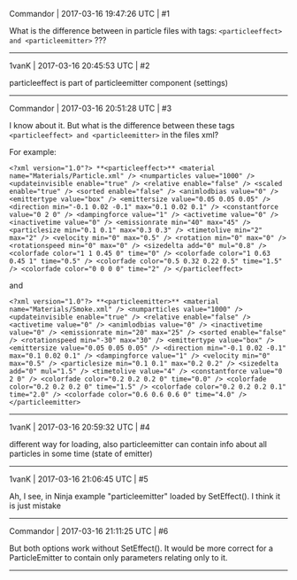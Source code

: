 Commandor | 2017-03-16 19:47:26 UTC | #1

What is the difference between in particle files with tags:
`<particleeffect> and <particleemitter>` ???

-------------------------

1vanK | 2017-03-16 20:45:53 UTC | #2

particleeffect is part of particleemitter component (settings)

-------------------------

Commandor | 2017-03-16 20:51:28 UTC | #3

I know about it. But what is the difference between these tags `<particleeffect> and <particleemitter>` in the files xml?

For example:

`<?xml version="1.0"?>
**<particleeffect>**
    <material name="Materials/Particle.xml" />
    <numparticles value="1000" />
    <updateinvisible enable="true" />
    <relative enable="false" />
    <scaled enable="true" />
    <sorted enable="false" />
    <animlodbias value="0" />
    <emittertype value="box" />
    <emittersize value="0.05 0.05 0.05" />
    <direction min="-0.1 0.02 -0.1" max="0.1 0.02 0.1" />
    <constantforce value="0 2 0" />
    <dampingforce value="1" />
    <activetime value="0" />
    <inactivetime value="0" />
    <emissionrate min="40" max="45" />
    <particlesize min="0.1 0.1" max="0.3 0.3" />
    <timetolive min="2" max="2" />
    <velocity min="0" max="0.5" />
    <rotation min="0" max="0" />
    <rotationspeed min="0" max="0" />
    <sizedelta add="0" mul="0.8" />
    <colorfade color="1 1 0.45 0" time="0" />
    <colorfade color="1 0.63 0.45 1" time="0.5" />
    <colorfade color="0.5 0.32 0.22 0.5" time="1.5" />
    <colorfade color="0 0 0 0" time="2" />
</particleeffect>`

and

`<?xml version="1.0"?>
**<particleemitter>**
    <material name="Materials/Smoke.xml" />
    <numparticles value="1000" />
    <updateinvisible enable="true" />
    <relative enable="false" />
    <activetime value="0" />
    <animlodbias value="0" />
    <inactivetime value="0" />
    <emissionrate min="20" max="25" />
    <sorted enable="false" />
    <rotationspeed min="-30" max="30" />
    <emittertype value="box" />
    <emittersize value="0.05 0.05 0.05" />
    <direction min="-0.1 0.02 -0.1" max="0.1 0.02 0.1" />
    <dampingforce value="1" />
    <velocity min="0" max="0.5" />
    <particlesize min="0.1 0.1" max="0.2 0.2" />
    <sizedelta add="0" mul="1.5" />
    <timetolive value="4" />
    <constantforce value="0 2 0" />
    <colorfade color="0.2 0.2 0.2 0" time="0.0" />
    <colorfade color="0.2 0.2 0.2 0" time="1.5" />
    <colorfade color="0.2 0.2 0.2 0.1" time="2.0" />
    <colorfade color="0.6 0.6 0.6 0" time="4.0" />
</particleemitter>`

-------------------------

1vanK | 2017-03-16 20:59:32 UTC | #4

different way for loading, also particleemitter can contain info about all particles in some time (state of emitter)

-------------------------

1vanK | 2017-03-16 21:06:45 UTC | #5

Ah, I see, in Ninja example "particleemitter" loaded by SetEffect(). I think it is just mistake

-------------------------

Commandor | 2017-03-16 21:11:25 UTC | #6

But both options work without SetEffect().
It would be more correct for a ParticleEmitter to contain only parameters relating only to it.

-------------------------

